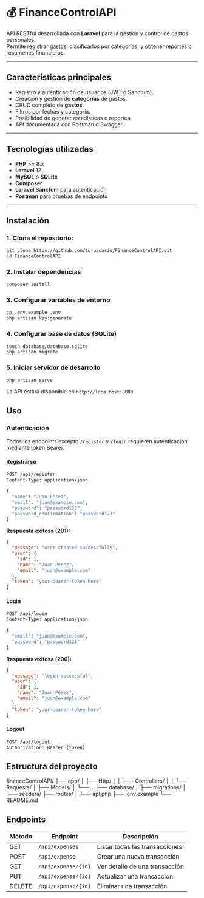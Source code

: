 # 💰 FinanceControlAPI

API RESTful desarrollada con **Laravel** para la gestión y control de gastos personales.  
Permite registrar gastos, clasificarlos por categorías, y obtener reportes o resúmenes financieros.

---

## Características principales

- Registro y autenticación de usuarios (JWT o Sanctum).  
- Creación y gestión de **categorías** de gastos.  
- CRUD completo de **gastos**.  
- Filtros por fechas y categoría.  
- Posibilidad de generar estadísticas o reportes.  
- API documentada con Postman o Swagger.

---

## Tecnologías utilizadas

- **PHP** >= 8.x  
- **Laravel** 12  
- **MySQL** o **SQLite**  
- **Composer**  
- **Laravel Sanctum** para autenticación  
- **Postman** para pruebas de endpoints  

---

## Instalación

### 1. Clona el repositorio:
   ```bash
   git clone https://github.com/tu-usuario/FinanceControlAPI.git
   cd FinanceControlAPI
   ```
### 2. Instalar dependencias

```bash
composer install
```

### 3. Configurar variables de entorno

```bash
cp .env.example .env
php artisan key:generate
```

### 4. Configurar base de datos (SQLite)

```bash
touch database/database.sqlite
php artisan migrate
```

### 5. Iniciar servidor de desarrollo

```bash
php artisan serve
```

La API estará disponible en `http://localhost:8000`

## Uso

### Autenticación

Todos los endpoints excepto `/register` y `/login` requieren autenticación mediante token Bearer.

#### Registrarse

```bash
POST /api/register
Content-Type: application/json

{
  "name": "Juan Pérez",
  "email": "juan@example.com",
  "password": "password123",
  "password_confirmation": "password123"
}
```

**Respuesta exitosa (201):**
```json
{
  "message": "user created successfully",
  "user": {
    "id": 1,
    "name": "Juan Pérez",
    "email": "juan@example.com"
  },
  "token": "your-bearer-token-here"
}
```

#### Login

```bash
POST /api/login
Content-Type: application/json

{
  "email": "juan@example.com",
  "password": "password123"
}
```

**Respuesta exitosa (200):**
```json
{
  "message": "login successful",
  "user": {
    "id": 1,
    "name": "Juan Pérez",
    "email": "juan@example.com"
  },
  "token": "your-bearer-token-here"
}
```

#### Logout

```bash
POST /api/logout
Authorization: Bearer {token}
```
## Estructura del proyecto

financeControlAPI/
├── app/
│   ├── Http/
│   │   ├── Controllers/
│   │   └── Requests/
│   ├── Models/
│   └── ...
├── database/
│   ├── migrations/
│   └── seeders/
├── routes/
│   └── api.php
├── .env.example
└── README.md

## Endpoints

| Método | Endpoint                 | Descripción                    |
| ------ | ------------------------ | ------------------------------ |
| GET    | `/api/expenses`          | Listar todas las transacciones |
| POST   | `/api/expense`           | Crear una nueva transacción    |
| GET    | `/api/expense/{id}`      | Ver detalle de una transacción |
| PUT    | `/api/expense/{id}`      | Actualizar una transacción     |
| DELETE | `/api/expense/{id}`      | Eliminar una transacción       |

